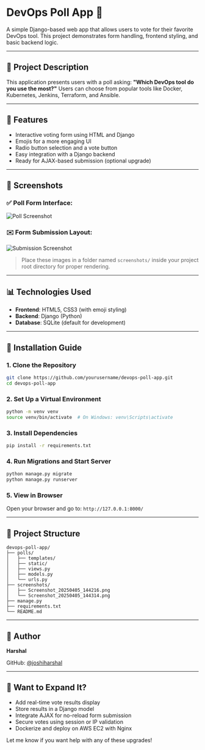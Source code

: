 # DevOps Poll App 🎯

A simple Django-based web app that allows users to vote for their favorite DevOps tool. This project demonstrates form handling, frontend styling, and basic backend logic.

---

## 📃 Project Description
This application presents users with a poll asking: **"Which DevOps tool do you use the most?"** Users can choose from popular tools like Docker, Kubernetes, Jenkins, Terraform, and Ansible.

---

## 🔹 Features
- Interactive voting form using HTML and Django
- Emojis for a more engaging UI
- Radio button selection and a vote button
- Easy integration with a Django backend
- Ready for AJAX-based submission (optional upgrade)

---

## 📆 Screenshots

### ✅ Poll Form Interface:
![Poll Screenshot](screenshots/Screenshot_20250405_144216.png)

### ✉️ Form Submission Layout:
![Submission Screenshot](screenshots/Screenshot_20250405_144314.png)

> Place these images in a folder named `screenshots/` inside your project root directory for proper rendering.

---

## 📊 Technologies Used
- **Frontend**: HTML5, CSS3 (with emoji styling)
- **Backend**: Django (Python)
- **Database**: SQLite (default for development)

---

## 📁 Installation Guide

### 1. Clone the Repository
```bash
git clone https://github.com/yourusername/devops-poll-app.git
cd devops-poll-app
```

### 2. Set Up a Virtual Environment
```bash
python -m venv venv
source venv/bin/activate  # On Windows: venv\Scripts\activate
```

### 3. Install Dependencies
```bash
pip install -r requirements.txt
```

### 4. Run Migrations and Start Server
```bash
python manage.py migrate
python manage.py runserver
```

### 5. View in Browser
Open your browser and go to: `http://127.0.0.1:8000/`

---

## 🎡 Project Structure
```
devops-poll-app/
├── polls/
│   ├── templates/
│   ├── static/
│   ├── views.py
│   ├── models.py
│   └── urls.py
├── screenshots/
│   ├── Screenshot_20250405_144216.png
│   └── Screenshot_20250405_144314.png
├── manage.py
├── requirements.txt
└── README.md
```

---

## 👥 Author
**Harshal**

GitHub: [@joshiharshal](https://github.com/joshiharshal)

---

## 🚀 Want to Expand It?
- Add real-time vote results display
- Store results in a Django model
- Integrate AJAX for no-reload form submission
- Secure votes using session or IP validation
- Dockerize and deploy on AWS EC2 with Nginx

Let me know if you want help with any of these upgrades!

